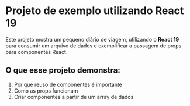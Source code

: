 # Projeto de exemplo utilizando React 19

Este projeto mostra um pequeno diário de viagem, utilizando o **React 19** para consumir um arquivo de dados e exemplificar a passagem de props para componentes React.

## O que esse projeto demonstra:

1. Por que reuso de componentes é importante
2. Como as props funcionam
3. Criar componentes a partir de um array de dados
